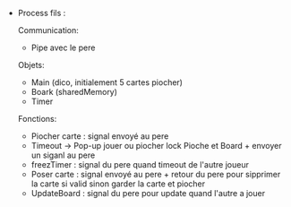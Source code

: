 * Process fils :

  Communication:
    
    - Pipe avec le pere
    
  Objets:
    - Main (dico, initialement 5 cartes piocher)
    - Boark (sharedMemory)
    - Timer
  
  Fonctions:
    - Piocher carte : signal envoyé au pere
    - Timeout -> Pop-up jouer ou piocher lock Pioche et Board + envoyer un siganl au pere
    - freezTimer : signal du pere quand timeout de l'autre joueur
    - Poser carte : signal envoyé au pere + retour du pere pour sipprimer la carte si valid sinon garder la carte et piocher
    - UpdateBoard : signal du pere pour update quand l'autre a jouer
